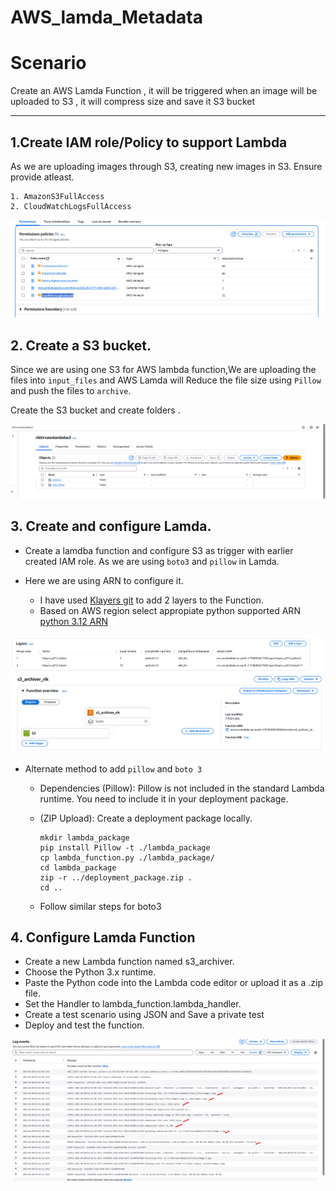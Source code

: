 # AWS_lamda_Metadata

# Scenario

Create an AWS Lamda Function , it will be triggered when an image will be uploaded to S3 , it will compress size and save it S3 bucket
______

## 1.Create IAM role/Policy to support Lambda 

As we are uploading images through S3, creating new images in S3. Ensure provide atleast.

    1. AmazonS3FullAccess
    2. CloudWatchLogsFullAccess 

![alt text](steps/image.png)

## 2. Create a S3 bucket.

Since we are using one S3 for AWS lambda function,We are uploading the files into ```input_files``` and AWS Lamda will Reduce the file size using ```Pillow``` and push the files to ```archive```. 

Create the S3 bucket and create folders . 

![alt text](steps/image_s3.png)

## 3. Create and configure Lamda. 

- Create a lamdba function and configure S3 as trigger with earlier created IAM role. As we are using ```boto3``` and ```pillow``` in Lamda. 

- Here we are using ARN to configure it. 
    - I have used [Klayers git](https://github.com/keithrozario/Klayers) to add 2 layers to the Function. 
    - Based on AWS region select appropiate python supported ARN [python 3.12 ARN ](https://github.com/keithrozario/Klayers/tree/master/deployments/python3.12)

![alt text](steps/image_s3_layers.png)
![alt text](steps/image_s3_lamda.png)

- Alternate method to add ```pillow``` and ```boto 3```

    - Dependencies (Pillow):
        Pillow is not included in the standard Lambda runtime. You need to include it in your deployment package.

    - (ZIP Upload): Create a deployment package locally.
        ```
        mkdir lambda_package
        pip install Pillow -t ./lambda_package
        cp lambda_function.py ./lambda_package/
        cd lambda_package
        zip -r ../deployment_package.zip .
        cd ..
        ```
    - Follow similar steps for boto3 

## 4. Configure Lamda Function 
- Create a new Lambda function named s3_archiver.
- Choose the Python 3.x runtime.
- Paste the Python code into the Lambda code editor or upload it as a .zip file.
- Set the Handler to lambda_function.lambda_handler.
- Create a test scenario using JSON and Save a private test 
- Deploy and test the function. 

![alt text](steps/image_test_logs.png)